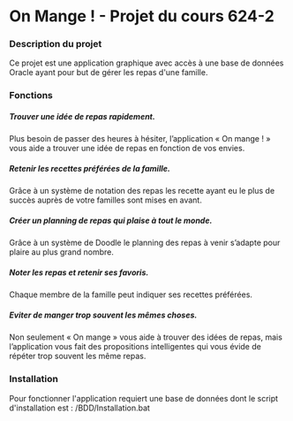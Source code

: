 # On Mange ! - Projet du cours 624-2
### Description du projet
Ce projet est une application graphique avec accès à une base de données Oracle ayant pour but de gérer les repas d'une famille.
### Fonctions
##### Trouver une idée de repas rapidement.
Plus besoin de passer des heures à hésiter, l’application « On mange ! » vous aide a trouver une idée de repas en fonction de vos envies.
##### Retenir les recettes préférées de la famille.
Grâce à un système de notation des repas les recette ayant eu le plus de succès auprès de votre familles sont mises en avant.
##### Créer un planning de repas qui plaise à tout le monde.
Grâce à un système de Doodle le planning des repas à venir s’adapte pour plaire au plus grand nombre.
##### Noter les repas et retenir ses favoris.
Chaque membre de la famille peut indiquer ses recettes préférées.
##### Eviter de manger trop souvent les mêmes choses.
Non seulement « On mange » vous aide à trouver des idées de repas, mais l’application vous fait des propositions intelligentes qui vous évide de répéter trop souvent les même repas.
### Installation
Pour fonctionner l'application requiert une base de données dont le script d'installation est : /BDD/Installation.bat
